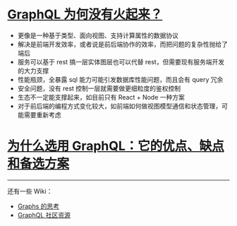 # [GraphQL 为何没有火起来？](https://www.zhihu.com/question/38596306)

- 更像是一种基于类型、面向视图、支持计算属性的数据协议
- 解决是前端开发效率，或者说是前后端协作的效率，而把问题的复杂性抛给了端后
- 服务可以基于 rest 搞一层实体图层也可以代替 rest，但需要现有服务端开发的大力支撑
- 性能瓶颈，全暴露 sql 能力可能引发数据库性能问题，而且会有 query 冗余
- 安全问题，没有 rest 控制一层就需要做更细粒度的鉴权控制
- 生态不一定能支撑起来，如目前只有 React + Node 一种方案
- 对于前后端的编程方式变化较大，如前端如何做视图模型通信和状态管理，可能需要重新考虑

# [为什么选用 GraphQL：它的优点、缺点和备选方案](https://www.jianshu.com/p/f45fe96de908)

---

还有一些 Wiki：

- [Graphs 的思考](https://graphql.cn/learn/thinking-in-graphs/)
- [GraphQL 社区资源](https://graphql.cn/community/)
